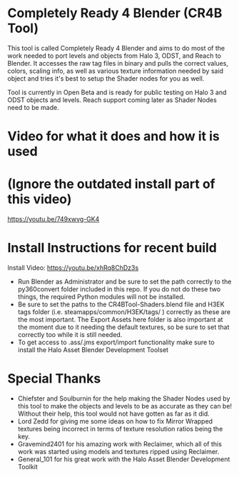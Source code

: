 # Completely Ready 4 Blender (CR4B Tool)

This tool is called Completely Ready 4 Blender and aims to do most of the work needed to port levels and objects from Halo 3, ODST, and Reach to Blender.
It accesses the raw tag files in binary and pulls the correct values, colors, scaling info, as well as various texture information needed by said object and tries it's best to setup the Shader nodes for you as well.

Tool is currently in Open Beta and is ready for public testing on Halo 3 and ODST objects and levels. Reach support coming later as Shader Nodes need to be made.

# Video for what it does and how it is used
# (Ignore the outdated install part of this video)
https://youtu.be/749xwvg-GK4

# Install Instructions for recent build
Install Video: https://youtu.be/xhRq8ChDz3s
- Run Blender as Administrator and be sure to set the path correctly to the py360convert folder included in this repo. If you do not do these two things, the required Python modules will not be installed.
- Be sure to set the paths to the CR4BTool-Shaders.blend file and H3EK tags folder (i.e. steamapps/common/H3EK/tags/ ) correctly as these are the most important. The Export Assets here folder is also important at the moment due to it needing the default textures, so be sure to set that correctly too while it is still needed.
- To get access to .ass/.jms export/import functionality make sure to install the Halo Asset Blender Development Toolset

# Special Thanks
- Chiefster and Soulburnin for the help making the Shader Nodes used by this tool to make the objects and levels to be as accurate as they can be! Without their help, this tool would not have gotten as far as it did.
- Lord Zedd for giving me some ideas on how to fix Mirror Wrapped textures being incorrect in terms of texture resolution ratios being the key. 
- Gravemind2401 for his amazing work with Reclaimer, which all of this work was started using models and textures ripped using Reclaimer.
- General_101 for his great work with the Halo Asset Blender Development Toolkit 
